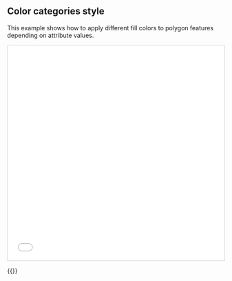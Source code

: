 ## Color categories style

This example shows how to apply different fill colors to polygon features depending on attribute values.

<iframe src="../color-categories-style.html" style="border: 1px solid #cfcfcf; width: 100%;height:500px" title="Color categories style"></iframe>

{{<codeHighlight src="color-categories-style.html" lang="html">}}
